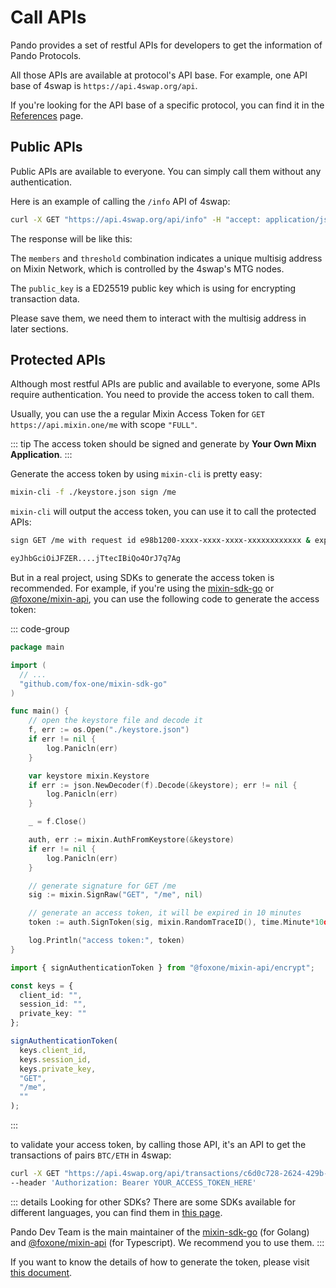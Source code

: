 # Call APIs

Pando provides a set of restful APIs for developers to get the information of Pando Protocols.  

All those APIs are available at protocol's API base. For example, one API base of 4swap is `https://api.4swap.org/api`. 

If you're looking for the API base of a specific protocol, you can find it in the [References](/references/overview#api-base) page.

## Public APIs

Public APIs are available to everyone. You can simply call them without any authentication.

Here is an example of calling the `/info` API of 4swap:

```bash
curl -X GET "https://api.4swap.org/api/info" -H "accept: application/json"
```

The response will be like this:

<!--@include: ../parts/responses/4swap-info.md-->

The `members` and `threshold` combination indicates a unique multisig address on Mixin Network, which is controlled by the 4swap's MTG nodes.

The `public_key` is a ED25519 public key which is using for encrypting transaction data.

Please save them, we need them to interact with the multisig address in later sections.

## Protected APIs

Although most restful APIs are public and available to everyone, some APIs require authentication. You need to provide the access token to call them.

Usually, you can use the a regular Mixin Access Token for `GET https://api.mixin.one/me` with scope `"FULL"`.

::: tip
The access token should be signed and generate by **Your Own Mixn Application**. 
:::

Generate the access token by using `mixin-cli` is pretty easy:

```bash [mixin-cli]
mixin-cli -f ./keystore.json sign /me
```

`mixin-cli` will output the access token, you can use it to call the protected APIs:

```bash
sign GET /me with request id e98b1200-xxxx-xxxx-xxxx-xxxxxxxxxxxx & exp 1m0s

eyJhbGciOiJFZER....jTtecIBiQo4OrJ7q7Ag
```

But in a real project, using SDKs to generate the access token is recommended. For example, if you're using the [mixin-sdk-go](https://github.com/fox-one/mixin-sdk-go) or [@foxone/mixin-api](https://github.com/fox-one/fe-tools-mixin/blob/main/packages/api/README.md), you can use the following code to generate the access token:

::: code-group

```go [Go]
package main

import (
  // ...
  "github.com/fox-one/mixin-sdk-go"
)

func main() {
	// open the keystore file and decode it
	f, err := os.Open("./keystore.json")
	if err != nil {
		log.Panicln(err)
	}

	var keystore mixin.Keystore
	if err := json.NewDecoder(f).Decode(&keystore); err != nil {
		log.Panicln(err)
	}

	_ = f.Close()

	auth, err := mixin.AuthFromKeystore(&keystore)
	if err != nil {
		log.Panicln(err)
	}

	// generate signature for GET /me
	sig := mixin.SignRaw("GET", "/me", nil)

	// generate an access token, it will be expired in 10 minutes
	token := auth.SignToken(sig, mixin.RandomTraceID(), time.Minute*10d)

	log.Println("access token:", token)
}
```

```typescript [Typescript]
import { signAuthenticationToken } from "@foxone/mixin-api/encrypt";

const keys = {
  client_id: "",
  session_id: "",
  private_key: ""
};

signAuthenticationToken(
  keys.client_id,
  keys.session_id,
  keys.private_key,
  "GET",
  "/me",
  ""
);
```

:::

to validate your access token, by calling those API, it's an API to get the transactions of pairs `BTC/ETH` in 4swap:

```bash
curl -X GET "https://api.4swap.org/api/transactions/c6d0c728-2624-429b-8e0d-d9d19b6592fa/43d61dcd-e413-450d-80b8-101d5e903357/mine" -H "accept: application/json" \
--header 'Authorization: Bearer YOUR_ACCESS_TOKEN_HERE'
```

::: details Looking for other SDKs?
There are some SDKs available for different languages, you can find them in [this page](https://developers.mixin.one/docs/resources/sdk).

Pando Dev Team is the main maintainer of the [mixin-sdk-go](https://github.com/fox-one/mixin-sdk-go) (for Golang) and [@foxone/mixin-api](https://github.com/fox-one/fe-tools-mixin/blob/main/packages/api/README.md) (for Typescript). We recommend you to use them.
:::

If you want to know the details of how to generate the token, please visit [this document](https://developers.mixin.one/docs/api/guide#signing).

